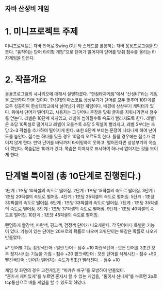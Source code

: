 ## 자바 산성비 게임

# 1. 미니프로젝트 주제 

미니프로젝트는 자바 언어로 Swing GUI 와 스레드를 활용하는 자바 응용프로그램을 만든다.
“움직이는 단어 타이핑 게임”으로 단어가 떨어지며 단어를 맞춰 점수를 올리는 타자게임을 만든다. 

# 2. 작품개요

 응용프로그램의 시나리오에 대해서 설명하겠다. “한컴타자게임”에서 “산성비”라는 게임을 모방하여 만들 것이다. 한성대의 마스코트 상상부기가 단어를 모두 맞추어 10단계를 모두 성공하여 한성대학교에서 살아남기 위한 게임이다. 배경에 상상부기 캐릭터가 있다. 
 위에서 단어가 떨어지고, 사용자는 그 단어나 문장을 맞춰 글자를 지워나가면서 점수를 얻는다. 레벨은 10단계 까지있고, 레벨이 높아질수록 속도가 빨라지도록 한다. 레벨1은 초당 10픽셀로 떨어지고 레벨이 오를수록 초당 5 픽셀이 빨라지고, 레벨 5부터는 초당 2~3 픽셀을 추가하여 떨어지게 한다. 
또한 8단계 부터는 문장이 나타나게 하여 난이도를 높인다. 점수는 하나를 맞출 경우 10점씩 오르도록 한다. 틀릴 경우에는 점수가 깎이지 않게 한다. 만약 단어를 바닥까지 타이핑하지 못하고, 떨어진다면 상상부기의 목숨이 깎인다. 목숨값은 10개가 있다. 목숨은 이미지로 표시하여 하나씩 없어지는 것을 보이게 한다. 

# 단계별 특이점 (총 10단계로 진행된다.)

 1단계 : 1초당 10픽셀의 속도로 떨어짐.
 2단계 : 1초당 15픽셀의 속도로 떨어짐.
 3단계 : 1초당 20픽셀의 속도로 떨어짐. 
 4단계 : 1초당 25픽셀의 속도로 떨어짐. 
 5단계 : 1초당 30픽셀의 속도로 떨어짐. 
 6단계 : 1초당 33픽셀의 속도로 떨어짐. 
 7단계 : 1초당 35픽셀의 속도로 떨어짐. 
 8단계 : 1초당 37픽셀의 속도로 떨어짐.
 9단계 : 1초당 40픽셀의 속도로 떨어짐.
10단계 : 1초당 45픽셀의 속도로 떨어짐.

  랜덤하게 빨강색, 파란색, 핑크색, 검정색 단어가 나오게한다. 각 단어마다 특별한 기능이 있다. 
기능이 있는 단어는 20프로의 확률로 나오며 3개 단어는 똑같은 확률로 나오게 만들었다.  

 #* 단어별 기능 
 검정색단어 : 일반 단어 – 점수 +10 
 파란색단어 : 모든 단어를 3초간 모두 정지시키는 기능을 가짐 – 점수 +20
 핑크색단어 : 모든 단어를 삭제시킨 - 점수 +50
 빨간색단어 : 단어가 떨어지는 속도가 5초간 빨라진다. - 점수 +10 
 
 
  게임 첫 화면의 경우 고전게임인 “피카츄 배구”를 모방하여 만들었다.   
 “혼자서 재미있게”를 누르면 혼자서 할 수 있는 게임을, 
 “둘이서 신나게”를 누르면 2p로 tcp통신으로 배틀 게임을 할 수 있도록 하였다.
 
 
 
